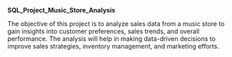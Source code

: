 **SQL_Project_Music_Store_Analysis**

The objective of this project is to analyze sales data from a music store to gain insights into customer preferences, sales trends, and overall performance. The analysis will help in making data-driven decisions to improve sales strategies, inventory management, and marketing efforts.
